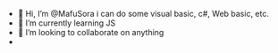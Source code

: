 - 👋 Hi, I’m @MafuSora i can do some  visual basic, c#, Web basic, etc. 
- 🌱 I’m currently learning JS 
- 💞️ I’m looking to collaborate on anything
- 

<!--- - 📫 How to reach me  --->


